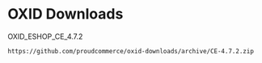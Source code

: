OXID Downloads
==============

OXID_ESHOP_CE_4.7.2

	https://github.com/proudcommerce/oxid-downloads/archive/CE-4.7.2.zip
